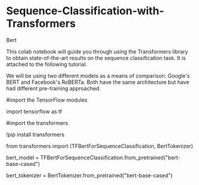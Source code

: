 # Sequence-Classification-with-Transformers
Bert 

This colab notebook will guide you through using the Transformers library to obtain state-of-the-art results on the sequence classification task. It is attached to the following tutorial.

We will be using two different models as a means of comparison: Google's BERT and Facebook's RoBERTa. Both have the same architecture but have had different pre-training approached.

#import the TensorFlow modules

import tensorflow as tf

#import the transformers

!pip install transformers

from transformers import (TFBertForSequenceClassification, BertTokenizer)

bert_model = TFBertForSequenceClassification.from_pretrained("bert-base-cased")

bert_tokenizer = BertTokenizer.from_pretrained("bert-base-cased")

